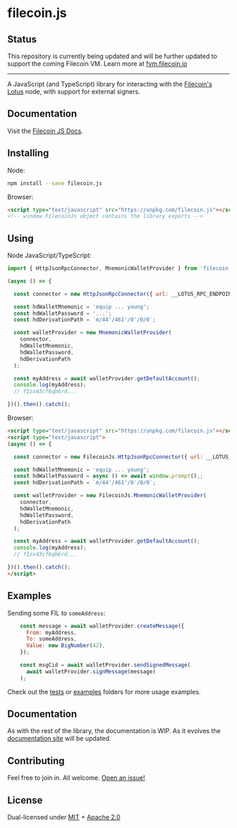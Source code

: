 # filecoin.js

## Status

This repository is currently being updated and will be further updated to support the coming Filecoin VM. Learn more at [fvm.filecoin.io](https://fvm.filecoin.io)

---

A JavaScript (and TypeScript) library for interacting with the [Filecoin's](https://filecoin.io) [Lotus](https://github.com/filecoin-project/lotus) node, with support for external signers.

## Documentation

Visit the [Filecoin JS Docs](https://filecoin-shipyard.github.io/filecoin.js/).

## Installing

Node:

```bash
npm install --save filecoin.js
```

Browser:

```html
<script type="text/javascript" src="https://unpkg.com/filecoin.js"></script>
<!-- window.FilecoinJs object contains the library exports -->
```
## Using

Node JavaScript/TypeScript:

```javascript
import { HttpJsonRpcConnector, MnemonicWalletProvider } from 'filecoin.js';

(async () => {

  const connector = new HttpJsonRpcConnector({ url: __LOTUS_RPC_ENDPOINT__, token: __LOTUS_AUTH_TOKEN__ });

  const hdWalletMnemonic = 'equip ... young';
  const hdWalletPassword = '...';
  const hdDerivationPath = `m/44'/461'/0'/0/0`;

  const walletProvider = new MnemonicWalletProvider(
    connector,
    hdWalletMnemonic,
    hdWalletPassword,
    hdDerivationPath
  );

  const myAddress = await walletProvider.getDefaultAccount();
  console.log(myAddress);
  // f1zx43cf6qb6rd...

})().then().catch();
```

Browser:

```html
<script type="text/javascript" src="https://unpkg.com/filecoin.js"></script>
<script type="text/javascript">
(async () => {

  const connector = new FilecoinJs.HttpJsonRpcConnector({ url: __LOTUS_RPC_ENDPOINT__, token: __LOTUS_AUTH_TOKEN__ });

  const hdWalletMnemonic = 'equip ... young';
  const hdWalletPassword = async () => await window.prompt(),;
  const hdDerivationPath = `m/44'/461'/0'/0/0`;

  const walletProvider = new FilecoinJs.MnemonicWalletProvider(
    connector,
    hdWalletMnemonic,
    hdWalletPassword,
    hdDerivationPath
  );

  const myAddress = await walletProvider.getDefaultAccount();
  console.log(myAddress);
  // f1zx43cf6qb6rd...

})().then().catch();
</script>
```

## Examples

Sending some FIL to `someAddress`:

```javascript
    const message = await walletProvider.createMessage({
      From: myAddress,
      To: someAddress,
      Value: new BigNumber(42),
    });

    const msgCid = await walletProvider.sendSignedMessage(
      await walletProvider.signMessage(message)
    );
```

Check out the [tests](./tests/) or [examples](./documentation/examples) folders for more usage examples.

## Documentation

As with the rest of the library, the documentation is WIP. As it evolves the [documentation site](https://filecoin-shipyard.github.io/filecoin.js/) will be updated.

## Contributing

Feel free to join in. All welcome. [Open an issue!](https://github.com/Digital-MOB-Filecoin/filecoin.js/issues)

## License

Dual-licensed under [MIT](./LICENSE-MIT) + [Apache 2.0](./LICENSE-APACHE)

